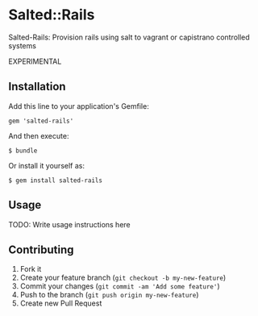# Salted::Rails

Salted-Rails: Provision rails using salt to vagrant or capistrano controlled systems

EXPERIMENTAL

## Installation

Add this line to your application's Gemfile:

    gem 'salted-rails'

And then execute:

    $ bundle

Or install it yourself as:

    $ gem install salted-rails

## Usage

TODO: Write usage instructions here

## Contributing

1. Fork it
2. Create your feature branch (`git checkout -b my-new-feature`)
3. Commit your changes (`git commit -am 'Add some feature'`)
4. Push to the branch (`git push origin my-new-feature`)
5. Create new Pull Request
